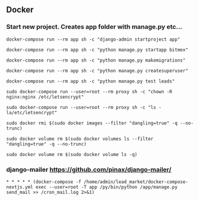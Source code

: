 ## Docker

### Start new project. Creates app folder with manage.py etc...
`docker-compose run --rm app sh -c "django-admin startproject app"`

`docker-compose run --rm app sh -c "python manage.py startapp bitmex"`

`docker-compose run --rm app sh -c "python manage.py makemigrations"`

`docker-compose run --rm app sh -c "python manage.py createsuperuser"`

`docker-compose run --rm app sh -c "python manage.py test leads"`

`sudo docker-compose run --user=root --rm proxy sh -c "chown -R nginx:nginx /etc/letsencrypt"`

`sudo docker-compose run --user=root --rm proxy sh -c "ls -la/etc/letsencrypt"`

`sudo docker rmi $(sudo docker images --filter "dangling=true" -q --no-trunc)`

`sudo docker volume rm $(sudo docker volumes ls --filter "dangling=true" -q --no-trunc)`

`sudo docker volume rm $(sudo docker volume ls -q)`

### django-mailer https://github.com/pinax/django-mailer/
`* * * * * (docker-compose -f /home/admin/lead_market/docker-compose-nextjs.yml exec --user=root -T app /py/bin/python /app/manage.py send_mail >> /cron_mail.log 2>&1)`


